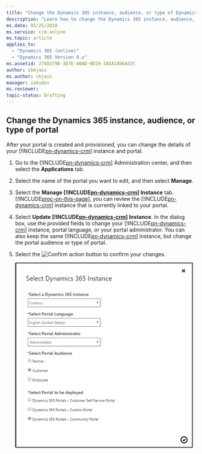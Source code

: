 ```yaml
---
title: "Change the Dynamics 365 instance, audience, or type of Dynamics 365 portals | MicrosoftDocs"
description: "Learn how to change the Dynamics 365 instance, audience, or type of a portal."
ms.date: 05/25/2018
ms.service: crm-online
ms.topic: article
applies_to:
  - "Dynamics 365 (online)"
  - "Dynamics 365 Version 9.x"
ms.assetid: 27483798-3D7E-40AD-9D39-185A14D6A52C
author: sbmjais
ms.author: shjais
manager: sakudes
ms.reviewer: 
topic-status: Drafting
---
```


## Change the Dynamics 365 instance, audience, or type of portal

After your portal is created and provisioned, you can change the details of your [!INCLUDE[pn-dynamics-crm](../includes/pn-dynamics-crm.md)] instance and portal.

1.  Go to the [!INCLUDE[pn-dynamics-crm](../includes/pn-dynamics-crm.md)]  Administration center, and then select the **Applications** tab.

2.  Select the name of the portal you want to edit, and then select **Manage**.

3.  Select the **Manage [!INCLUDE[pn-dynamics-crm](../includes/pn-dynamics-crm.md)] Instance** tab. [!INCLUDE[proc-on-this-page](../includes/proc-on-this-page.md)], you can review the [!INCLUDE[pn-dynamics-crm](../includes/pn-dynamics-crm.md)] instance that is currently linked to your portal.

4.  Select **Update [!INCLUDE[pn-dynamics-crm](../includes/pn-dynamics-crm.md)] Instance**. In the dialog box, use the provided fields to change your [!INCLUDE[pn-dynamics-crm](../includes/pn-dynamics-crm.md)] instance, portal language, or your portal administrator. You can also keep the same [!INCLUDE[pn-dynamics-crm](../includes/pn-dynamics-crm.md)] instance, but change the portal audience or type of portal.

5.  Select the ![Confirm action](media/confirm-action-icon.png "Confirm action") button to confirm your changes.  

    ![Change Dynamics 365 instance](media/change-dynamics-365-instance.png "Change Dynamics 365 instance")  